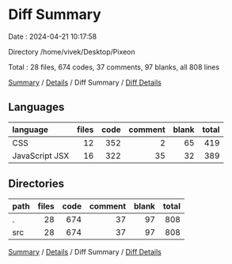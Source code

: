 # Diff Summary

Date : 2024-04-21 10:17:58

Directory /home/vivek/Desktop/Pixeon

Total : 28 files,  674 codes, 37 comments, 97 blanks, all 808 lines

[Summary](results.md) / [Details](details.md) / Diff Summary / [Diff Details](diff-details.md)

## Languages
| language | files | code | comment | blank | total |
| :--- | ---: | ---: | ---: | ---: | ---: |
| CSS | 12 | 352 | 2 | 65 | 419 |
| JavaScript JSX | 16 | 322 | 35 | 32 | 389 |

## Directories
| path | files | code | comment | blank | total |
| :--- | ---: | ---: | ---: | ---: | ---: |
| . | 28 | 674 | 37 | 97 | 808 |
| src | 28 | 674 | 37 | 97 | 808 |

[Summary](results.md) / [Details](details.md) / Diff Summary / [Diff Details](diff-details.md)